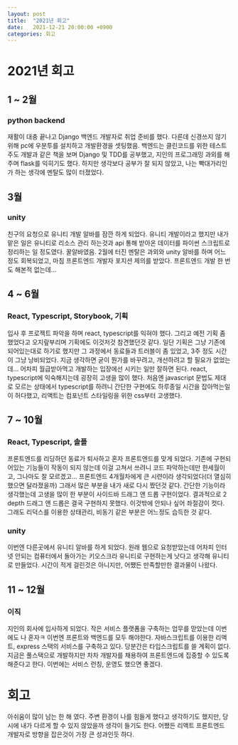 ```yaml
---
layout: post
title:  "2021년 회고"
date:   2021-12-21 20:00:00 +0900
categories: 회고
---
```


# 2021년 회고

## 1 ~ 2월

### python backend

재활이 대충 끝나고 Django 백엔드 개발자로 취업 준비를 했다. 다른데 신경쓰지 않기위해 pc에 우분투를 설치하고 개발환경을 셋팅했음.
백엔드는 클린코드를 위한 테스트 주도 개발과 같은 책을 보며 Django 및 TDD를 공부했고, 지인의 프로그래밍 과외를 해주며 flask를 익히기도 했다.
하지만 생각보다 공부가 잘 되지 않았고, 나는 빡대가리인가 하는 생각에 멘탈도 많이 터졌었다.

## 3월

### unity

친구의 요청으로 유니티 개발 알바를 잠깐 하게 되었다. 유니티 개발이라고 했지만 내가 맡은 일은 유니티로 리소스 관리 하는것과 api 통해 받아온 데이터를 파이썬 스크립트로 정리하는 일 정도였다. 꿀알바였음.
2월에 터진 멘탈은 과외와 unity 알바를 하며 어느정도 회복되었고, 마침 프론트엔드 개발자 포지션 제의를 받았다. 프론트엔드 개발 한 번도 해본적 없는데...

## 4 ~ 6월

### React, Typescript, Storybook, 기획

입사 후 프로젝트 파악을 하며 react, typescript를 익혀야 했다. 그리고 예전 기획 좀 했었다고 오지랖부리며 기획에도 이것저것 참견했던것 같다. 일단 기획은 그냥 기존에 되어있는대로 하기로 했지만 그 과정에서 동료들과 트러블이 좀 있었고, 3주 정도 시간이 그냥 낭비되었다. 지금 생각하면 굳이 뭔가를 바꾸려고, 개선하려고 할 필요가 없었는데... 어차피 월급받아먹고 개발하는 입장에선 시키는 일만 잘하면 된다.
react, typescript에 익숙해지는데 굉장히 고생을 많이 했다. 처음엔 javascript 문법도 제대로 모르는 상태에서 typescript를 하려니 간단한 구현에도 하루종일 시간을 잡아먹는일이 허다했고, 리액트는 컴포넌트 스타일링을 위한 css부터 고생했다.

## 7 ~ 10월

### React, Typescript, 솔플

프론트엔드를 리딩하던 동료가 퇴사하고 혼자 프론트엔드를 맞게 되었다.
기존에 구현되어있는 기능들이 작동이 되지 않는데 이걸 고쳐서 쓰려니 코드 파악하는데만 한세월이고, 그나마도 잘 모르겠고... 프론트엔드 4개월차에게 큰 시련이라 생각되었다(더 열심히 했으면 달라졌을까) 그래서 많은 부분을 내가 새로 다시 짰던것 같다.
간단한 기능이라 생각했는데 고생을 많이 한 부분이 사이드바 드래그 앤 드롭 구현이었다. 결과적으로 2 depth 드래그 앤 드롭은 결국 구현하지 못했다. 이것밖에 안되나 싶어 좌절감이 컷다.
그래도 리덕스를 이용한 상태관리, 비동기 같은 부분은 어느정도 습득한 것 같다.

### unity

이번엔 다른곳에서 유니티 알바를 하게 되었다. 원래 웹으로 요청받았는데 어차피 인터넷 안되는 컴퓨터에서 돌아가는 키오스크라 유니티로 구현하는게 낫다고 생각해 유니티로 만들었다. 시간이 적게 걸린것은 아니지만, 어쨌든 만족할만한 결과물이 나왔다.

## 11 ~ 12월

### 이직

지인의 회사에 입사하게 되었다. 작은 서비스 플랫폼을 구축하는 업무를 맏았는데 이번에도 나 혼자ㅋ
이번엔 프론트와 백엔드를 모두 해야한다. 자바스크립트를 이용한 리액트, express 스택의 서비스를 구축하고 있다. 당분간은 타입스크립트를 쓸 계획이 없다. 지금은 풀스택으로 개발하지만 차차 개발자를 채용하여 프론트엔드에 집중할 수 있도록 해준다고 한다.
이번에는 서비스 런칭, 운영도 했으면 좋겠다.

# 회고

아쉬움이 많이 남는 한 해 였다.
주변 환경이 나를 힘들게 했다고 생각하기도 했지만, 당시에 내가 다르게 할 수 있지 않았을까 생각이 들기도 한다.
어쨌든 리액트 프론트엔드 개발자로 방향을 잡은것이 가장 큰 성과인듯 하다.
